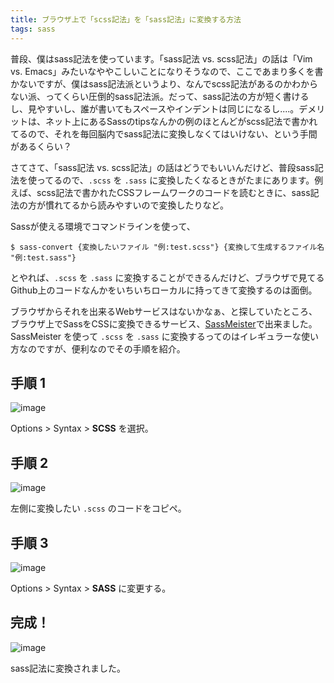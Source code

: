 ```yaml
---
title: ブラウザ上で「scss記法」を「sass記法」に変換する方法
tags: sass
---
```


普段、僕はsass記法を使っています。「sass記法 vs. scss記法」の話は「Vim vs. Emacs」みたいなややこしいことになりそうなので、ここであまり多くを書かないですが、僕はsass記法派というより、なんでscss記法があるのかわからない派、ってくらい圧倒的sass記法派。だって、sass記法の方が短く書けるし、見やすいし、誰が書いてもスペースやインデントは同じになるし....。デメリットは、ネット上にあるSassのtipsなんかの例のほとんどがscss記法で書かれてるので、それを毎回脳内でsass記法に変換しなくてはいけない、という手間があるくらい？

さてさて、「sass記法 vs. scss記法」の話はどうでもいいんだけど、普段sass記法を使ってるので、`.scss` を `.sass` に変換したくなるときがたまにあります。例えば、scss記法で書かれたCSSフレームワークのコードを読むときに、sass記法の方が慣れてるから読みやすいので変換したりなど。

Sassが使える環境でコマンドラインを使って、

```shell
$ sass-convert {変換したいファイル "例:test.scss"} {変換して生成するファイル名 "例:test.sass"}
```

とやれば、`.scss` を `.sass` に変換することができるんだけど、ブラウザで見てるGithub上のコードなんかをいちいちローカルに持ってきて変換するのは面倒。

ブラウザからそれを出来るWebサービスはないかなぁ、と探していたところ、ブラウザ上でSassをCSSに変換できるサービス、[SassMeister](http://www.sassmeister.com/)で出来ました。SassMeister を使って `.scss` を `.sass` に変換するってのはイレギュラーな使い方なのですが、便利なのでその手順を紹介。

## 手順 1

![image](https://lh3.googleusercontent.com/GCfPkKN26PMSD86YdxLHB758m8GyN1ktfkdiFW6PXTpGglIYNL-btyI04g2yiTdf4W4k942qLJ4UAPsEZ7nk97imPXY79PtNv1UjiSCjbWdt0r0HIl68CCiCfCALwPHp7vqJPfpCdUfQ_cRmV3ocvWk6ZRUDiQWLOFajPqXWbunF1FDUuUJrc03ug082FKzwInPpR6nLOtJ2K9UCP_mwVKCweccSx6TstgZZPo964bTMVSItt_e3i21v2NDY8k-Ib1DLYgRFQZY06OUSLLCoMRFL22flfWMd-hHoQO8LQpsggXU30M4v8zZafKm38e1zbgBHGcjo8A6G3C4_tgHa--nWPDLKRnLy_WTAyY-P1M0-0b3Ya0zB90AlUtCfnKiD-38nF5vXtj4MTa3i3CraO_YUHMtCdazRKn2hBcxstp_EEurUFKoxwjnxNipRwPcf3DC1Tc2ZCwvr5EVGC8H0tesca_a-M7hIZgVvdBjukEMeiLUtoMaGNTYGwjH8mwZyUcAVSoaM0fsF7GM3pgB6rgig113yRyX_USVxVh28vJnuk3imLayFXAOEdKGP1TI--a4J=w970-h589-no)

Options > Syntax > **SCSS** を選択。

## 手順 2

![image](https://lh3.googleusercontent.com/D3sNCvtQCw3cE1lGxyBFaIUwVhNFSTNQQAsWQLWuFKDQ0NIdevOuj2NqBKLJZGxXmxrpyq3VoTqQ6yPGihKTyLnav8kRDGhw0OyN-W8Ekgp4OWX8mm2cH-0aje1iHcp4oOzsxg2dwIJn7MJXTvxZksZGFozfbxn5aCxLBuWGWEC5BjdONlFBbsxKf8935kZD0ioBiDgUW6g0-B4VEcaMQus_fGdwtacZSR6tq-jQIxVKvSfZAOlBwjA3dUC9ma6QxOHrW3pH9tncAkecd5AOUIRvE31C1-GMJKCJtHcIokTTb98EV0Wue2Rb2XSuiG5J2sH9UPiVRYrEuVYZgHjtdilaJ4Bi4fifiRM3tVeysSITKEp3QPb1nOTin2hQ3a08f5mcjvujnf0oHQEj0djptDFeWRWwkGDFmfz6ZvAvAAPshhtmu4jmxO_bS-6DPj-fNHJfZEHXBzPUqnaDsmzzn1MVcsvtzX-EWWRJq0FlKubPQyhyVMql4O833PQAfDK6cClOkORgJupIKaHBfB-XJ6aszsHAz1K_4AZKKr8CJcQmJIn1bH8DezCVy-E3DtkXi5NM=w1228-h551-no)

左側に変換したい `.scss` のコードをコピペ。

## 手順 3

![image](https://lh3.googleusercontent.com/Ud4R7yVvytqQe1gbvy82tW6GFoASG61yegUrV-x4eZSbLVeej2UyxvnZWfEJfSlWdDuxQiayyI2CL-1JXoowPBGpLIIbcQtaL173FDQm5kuMlmInjR7w_14hAqI4POOV8YltvivTWJyKT9avmkarDot2CsJwCuTdn-OKX2h_MVP6qrY3eLVqVrHmULMqaRpwGpzYf2Uq4Cuy3_NMV_Kw42xyophpF7lUZ0oIJxF2YvjQw2mB93cYd3FJixhuOHzTa28sb7wdR398j34HYEynIXu_ygc2sbxVc9RGDCPjW9RDr1Jg-mBDP6cHssWqT_ZuQyt_qQywnXVkMS1l1rZ4xQokKq-efljcecSvAIuBD49DULWURTz5FkzDuqW-knB8oY4TCAaEKU9xJ-7NnVLD51GsHKrNjNUMYwhidpSwik89wvkl6geO_Gs3oUXFKp34A1ZJHyNZc2NHi6fQuYuaKLFbvKsLhKFfkvwXjbPHE9LqpkzZTdrVeOL-ooXLgXQ94LTO-62zpWMGVZcvPyciTEG_fhkXP7pUYzy92W2PcNp8cCpFkw-5k50V_zmFcMAGT8AR=w970-h589-no)

Options > Syntax > **SASS** に変更する。

## 完成！

![image](https://lh3.googleusercontent.com/8k-TWPUIn9ItMoM2An3-usYaqpNV0m70zuSvvSn4HBsSYAp0SmYUe5H9zwuCqZvhgGAPOMYgQr--FJALkEDoZ8lgAiLN22bvzAE2WwPUGoD_TSDnadIblKGIB5W8FJGBdx6V8HfKCsEGpvqV8E0G8Qop9L1sxF6MF3suXULVwF6NbcZpUs84x7oUGq3NFYEitOaCseVzxWKS0JGacpCTD2XPxSGBez9ajJUE1fcJ-IFBAX-kHqSa8ElfHFHbuaxSjVvTWWyRcno_Ko5S67kni-gqHs56zqUgy5sbNPzrEk_QzVqRkBCSs2Jr29ralXr-cZPjaBS-d6lhaMWTEOfHSvdRHK5t8Zz1f1Dv3ZRYLjaz5H1WpjiU7Y1QjLM1PEt7hZPbtFLjZCDhqNQTSPP-5Rm6tYv512pBWWze0joQcnEsqk5spvgtvaykSMiHPiYgW8wl9IxQZDHdc4pA06qeR7Su-31NAFoRVV1fXfBNMhPWrL1VTW00mHEXy5o26aBvA92PcnycTB1OH9R3oKyfQhOlKsZ8CIpF1DhXEpx_rtbY30qeWy04X5GB2pRdU8nDeYti=w795-h458-no)

sass記法に変換されました。
